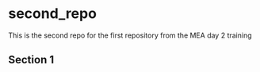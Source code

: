 # second_repo
This is the second repo for the first repository from the MEA day 2 training

## Section 1
